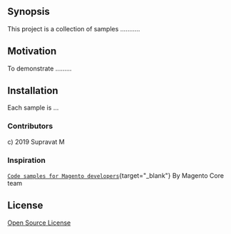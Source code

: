 ## Synopsis

This project is a collection of samples ...........


## Motivation

To demonstrate .........

## Installation

Each sample is ...

### Contributors

c) 2019 Supravat M

### Inspiration

[`Code samples for Magento developers`](https://github.com/magento/magento2-samples){target="_blank"} By Magento Core team

## License

[Open Source License](LICENSE.txt)
